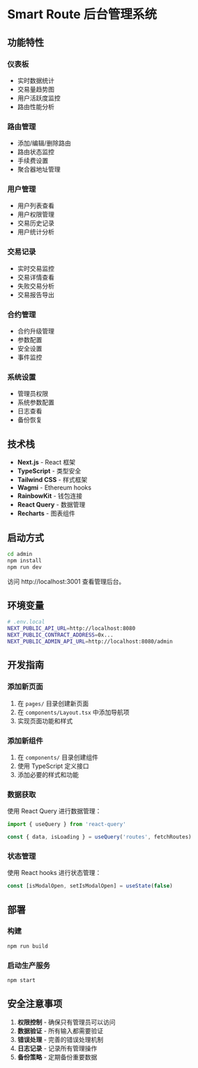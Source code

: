 # Smart Route 后台管理系统

## 功能特性

### 仪表板
- 实时数据统计
- 交易量趋势图
- 用户活跃度监控
- 路由性能分析

### 路由管理
- 添加/编辑/删除路由
- 路由状态监控
- 手续费设置
- 聚合器地址管理

### 用户管理
- 用户列表查看
- 用户权限管理
- 交易历史记录
- 用户统计分析

### 交易记录
- 实时交易监控
- 交易详情查看
- 失败交易分析
- 交易报告导出

### 合约管理
- 合约升级管理
- 参数配置
- 安全设置
- 事件监控

### 系统设置
- 管理员权限
- 系统参数配置
- 日志查看
- 备份恢复

## 技术栈

- **Next.js** - React 框架
- **TypeScript** - 类型安全
- **Tailwind CSS** - 样式框架
- **Wagmi** - Ethereum hooks
- **RainbowKit** - 钱包连接
- **React Query** - 数据管理
- **Recharts** - 图表组件

## 启动方式

```bash
cd admin
npm install
npm run dev
```

访问 http://localhost:3001 查看管理后台。

## 环境变量

```bash
# .env.local
NEXT_PUBLIC_API_URL=http://localhost:8080
NEXT_PUBLIC_CONTRACT_ADDRESS=0x...
NEXT_PUBLIC_ADMIN_API_URL=http://localhost:8080/admin
```

## 开发指南

### 添加新页面
1. 在 `pages/` 目录创建新页面
2. 在 `components/Layout.tsx` 中添加导航项
3. 实现页面功能和样式

### 添加新组件
1. 在 `components/` 目录创建组件
2. 使用 TypeScript 定义接口
3. 添加必要的样式和功能

### 数据获取
使用 React Query 进行数据管理：
```typescript
import { useQuery } from 'react-query'

const { data, isLoading } = useQuery('routes', fetchRoutes)
```

### 状态管理
使用 React hooks 进行状态管理：
```typescript
const [isModalOpen, setIsModalOpen] = useState(false)
```

## 部署

### 构建
```bash
npm run build
```

### 启动生产服务
```bash
npm start
```

## 安全注意事项

1. **权限控制** - 确保只有管理员可以访问
2. **数据验证** - 所有输入都需要验证
3. **错误处理** - 完善的错误处理机制
4. **日志记录** - 记录所有管理操作
5. **备份策略** - 定期备份重要数据 